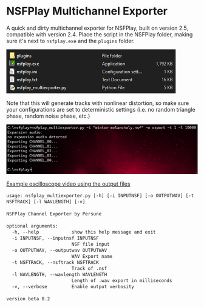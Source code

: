# NSFPlay Multichannel Exporter

A quick and dirty multichannel exporter for NSFPlay, built on version 2.5, compatible with version 2.4.
Place the script in the NSFPlay folder, making sure it's next to `nsfplay.exe` and the `plugins` folder.

![](nsfplay_folder.png)

Note that this will generate tracks with nonlinear distortion, so make sure your configurations are set to deterministic settings (i.e. no random triangle phase, random noise phase, etc.)

![](commandline.png)

[Example oscilloscope video using the output files](https://youtu.be/71gAf07z7e4)

```
usage: nsfplay_multiexporter.py [-h] [-i INPUTNSF] [-o OUTPUTWAV] [-t NSFTRACK] [-l WAVLENGTH] [-v]

NSFPlay Channel Exporter by Persune

optional arguments:
  -h, --help            show this help message and exit
  -i INPUTNSF, --inputnsf INPUTNSF
                        NSF file input
  -o OUTPUTWAV, --outputwav OUTPUTWAV
                        WAV Export name
  -t NSFTRACK, --nsftrack NSFTRACK
                        Track of .nsf
  -l WAVLENGTH, --wavlength WAVLENGTH
                        Length of .wav export in milliseconds
  -v, --verbose         Enable output verbosity

version beta 0.2
```

